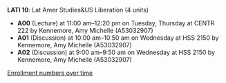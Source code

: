 **LATI 10**: Lat Amer Studies&US Liberation (4 units)

- **A00** (Lecture) at 11:00 am–12:20 pm on Tuesday, Thursday at CENTR 222 by Kennemore, Amy Michelle (A53032907)
- **A01** (Discussion) at 10:00 am–10:50 am on Wednesday at HSS 2150 by Kennemore, Amy Michelle (A53032907)
- **A02** (Discussion) at 9:00 am–9:50 am on Wednesday at HSS 2150 by Kennemore, Amy Michelle (A53032907)

[Enrollment numbers over time](./LATI10.tsv)
